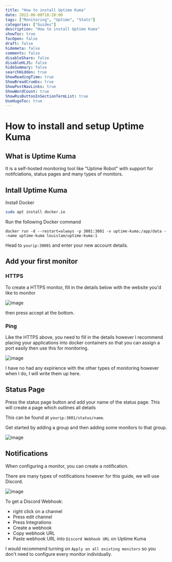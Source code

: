 ```yaml
---
title: "How to install Uptime Kuma"
date: 2022-06-08T18:28:00
tags: ["Monitoring", "Uptime", "Stats"]
categories: ["Guides"]
description: "How to install Uptime Kuma"
showToc: true
TocOpen: false
draft: false
hidemeta: false
comments: false
disableShare: false
disableHLJS: false
hideSummary: false
searchHidden: true
ShowReadingTime: true
ShowBreadCrumbs: true
ShowPostNavLinks: true
ShowWordCount: true
ShowRssButtonInSectionTermList: true
UseHugoToc: true
---
```


# How to install and setup Uptime Kuma
## What is Uptime Kuma
It is a self-hosted monitoring tool like "Uptime Robot" with support for notifciations, status pages and many types of monitors.

## Intall Uptime Kuma
Install Docker 
```bash
sudo apt install docker.io
```

Run the following Docker command
```docker
docker run -d --restart=always -p 3001:3001 -v uptime-kuma:/app/data --name uptime-kuma louislam/uptime-kuma:1
```

Head to `yourip:30001` and enter your new account details.

## Add your first monitor
### HTTPS
To create a HTTPS monitor, fill in the details below with the website you'd like to monitor 

![image](https://i.imgur.com/17t6Z1m.png)

then press accept at the bottom. 

### Ping 
Like the HTTPS above, you need to fill in the details however I recommend placing your applications into docker containers so that you can assign a port easily then use this for monitoring. 

![image](https://i.imgur.com/WucP36H.png)


I have no had any expirience with the other types of monitoring however when I do, I will write them up here. 

## Status Page 
Press the status page button and add your name of the status page. This will create a page which outlines all details

This can be found at `yourip:3001/status/name`. 

Get started by adding a group and then adding some monitors to that group.

![image](https://i.imgur.com/HBYi9Iy.png)

## Notifications
When configuring a monitor, you can create a notification.

There are many types of notifications however for this guide, we will use Discord.

![image](https://i.imgur.com/fiSi7tS.png)

To get a Discord Webhook:
- right click on a channel
- Press edit channel
- Press Integrations
- Create a webhook
- Copy webhook URL
- Paste webhook URL into `Discord Webhook URL` on Uptime Kuma

I would recommend turning on `Apply on all existing monitors` so you don't need to configure every monitor individually.